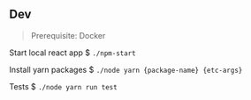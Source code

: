 ## Dev
> Prerequisite: Docker

Start local react app
$ `./npm-start`

Install yarn packages
$ `./node yarn {package-name} {etc-args}`

Tests
$ `./node yarn run test`
 
